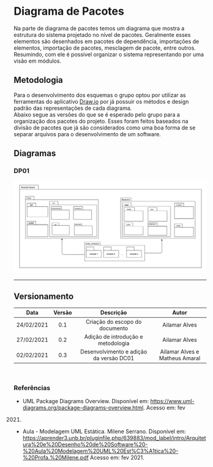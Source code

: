 # Diagrama de Pacotes

Na parte de diagrama de pacotes temos um diagrama que mostra a estrutura do sistema projetado no nível de pacotes. Geralmente esses elementos são desenhados em pacotes de dependência, importações de elementos, importação de pacotes, mesclagem de pacote, entre outros. Resumindo, com ele é possível organizar o sistema representando por uma visão em módulos. 

## Metodologia

Para o desenvolvimento dos esquemas o grupo optou por utilizar as ferramentas do aplicativo [Draw.io](https://app.diagrams.net/) por já possuir os métodos e design padrão das representações de cada diagrama.  
Abaixo segue as versões do que se é esperado pelo grupo para a organização dos pacotes do projeto. Esses foram feitos baseados na divisão de pacotes que já são considerados como uma boa forma de se separar arquivos para o desenvolvimento de um software.

## Diagramas

### DP01

![Diagrama de Pacote 01](../assets/package.png)

---

## Versionamento

|Data|Versão|Descrição|Autor|
|:--------:|:---:|:-------------------:|:------------:|
|24/02/2021| 0.1 | Criação do escopo do documento| Ailamar Alves 
|27/02/2021| 0.2 | Adição de introdução e metodologia | Ailamar Alves 
|02/02/2021| 0.3 | Desenvolvimento e adição da versão DC01 | Ailamar Alves e Matheus Amaral
  
</br>

### Referências

- UML Package Diagrams Overview. Disponível em: <https://www.uml-diagrams.org/package-diagrams-overview.html>. Acesso em: fev 
2021.
- Aula - Modelagem UML Estática. Milene Serrano. Disponível em: <https://aprender3.unb.br/pluginfile.php/639883/mod_label/intro/Arquitetura%20e%20Desenho%20de%20Software%20-%20Aula%20Modelagem%20UML%20Est%C3%A1tica%20-%20Profa.%20Milene.pdf> Acesso em: fev 2021.
